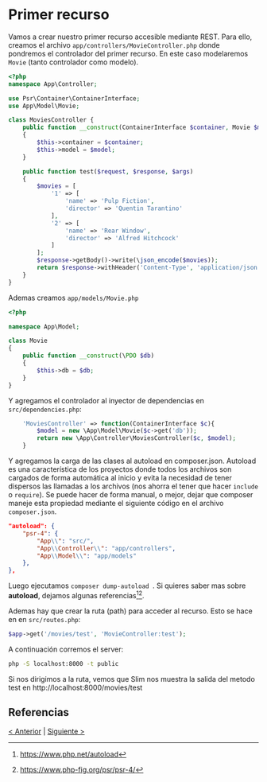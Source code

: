 # Primer recurso

Vamos a crear nuestro primer recurso accesible mediante REST. Para ello, creamos el archivo `app/controllers/MovieController.php` donde pondremos el controlador del primer recurso. En este caso modelaremos `Movie` (tanto controlador como modelo).

```php
<?php
namespace App\Controller;

use Psr\Container\ContainerInterface;
use App\Model\Movie;

class MoviesController {
    public function __construct(ContainerInterface $container, Movie $model)
    {
        $this->container = $container;
        $this->model = $model;
    }

    public function test($request, $response, $args) 
    {
        $movies = [
            '1' => [
                'name' => 'Pulp Fiction',
                'director' => 'Quentin Tarantino'
            ],
            '2' => [
                'name' => 'Rear Window',
                'director' => 'Alfred Hitchcock'
            ]
        ];
        $response->getBody()->write(\json_encode($movies));
        return $response->withHeader('Content-Type', 'application/json');
    }
}
```

Ademas creamos `app/models/Movie.php`

```php
<?php

namespace App\Model;

class Movie
{
    public function __construct(\PDO $db)
    {
        $this->db = $db;
    }
}

```

Y agregamos el controlador al inyector de dependencias en `src/dependencies.php`:

```php
    'MoviesController' => function(ContainerInterface $c){
        $model = new \App\Model\Movie($c->get('db'));
        return new \App\Controller\MoviesController($c, $model);
    }
```

Y agregamos la carga de las clases al autoload en composer.json. Autoload es una característica de los proyectos donde todos los archivos son cargados de forma automática al inicio y evita la necesidad de tener dispersos las llamadas a los archivos (nos ahorra el tener que hacer `include` o `require`). Se puede hacer de forma manual, o mejor, dejar que composer maneje esta propiedad mediante el siguiente código en el archivo `composer.json`.

```json
"autoload": {
    "psr-4": {
        "App\\": "src/",  
        "App\\Controller\\": "app/controllers",
        "App\\Model\\": "app/models"
    },   
},
```

Luego ejecutamos `composer dump-autoload `. Si quieres saber mas sobre **autoload**, dejamos algunas referencias[^1][^2].

Ademas hay que crear la ruta (path) para acceder al recurso. Esto se hace en en `src/routes.php`:

```php
$app->get('/movies/test', 'MovieController:test');
```

A continuación corremos el server:

```bash
php -S localhost:8000 -t public
```

Si nos dirigimos a la ruta, vemos que Slim nos muestra la salida del metodo test en http://localhost:8000/movies/test

## Referencias

[^1]: https://www.php.net/autoload
[^2]: https://www.php-fig.org/psr/psr-4/



[< Anterior](04-git.md) | [Siguiente >](06-db-connect.md)